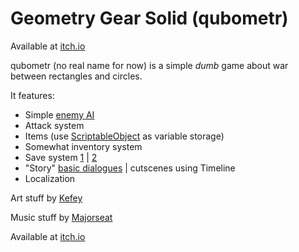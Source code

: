 # Geometry Gear Solid (qubometr)
Available at [itch.io](https://cvertee.itch.io/geometry-gear-solid)

qubometr (no real name for now) is a simple *dumb* game about war between rectangles and circles.

It features:
- Simple [enemy AI](https://github.com/cvertee/qubometr/blob/dev/Assets/Scripts/Game/Enemy.cs)
- Attack system
- Items (use [ScriptableObject](https://github.com/cvertee/qubometr/blob/dev/Assets/Scripts/Data/ItemSO.cs) as variable storage)
- Somewhat inventory system
- Save system [1](https://github.com/cvertee/qubometr/blob/dev/Assets/Scripts/Save/SaveSystem.cs) | [2](https://github.com/cvertee/qubometr/blob/dev/Assets/Scripts/Game/GameData.cs)
- "Story" [basic dialogues](https://github.com/cvertee/qubometr/blob/dev/Assets/Scripts/Data/DialogueSO.cs) | cutscenes using Timeline
- Localization

Art stuff by [Kefey](https://www.artstation.com/kefey)

Music stuff by [Majorseat](https://soundcloud.com/d3adl1ne)

Available at [itch.io](https://cvertee.itch.io/geometry-gear-solid)
